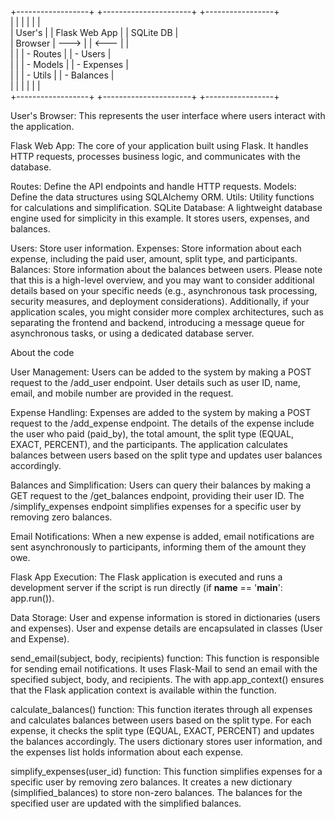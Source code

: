 +------------------+        +----------------------+         +-----------------+                                                                                                                                              
|                  |        |                      |         |                 |                                                                                                                                              
|   User's         |        |    Flask Web App     |         |    SQLite DB    |                                                                                                                                              
|   Browser        |  --->  |                      |  <---   |                 |                                                                                                                                        
|                  |        |   - Routes           |         |   - Users        |                                                                                                                                          
|                  |        |   - Models           |         |   - Expenses     |                                                                                                                                     
|                  |        |   - Utils            |         |   - Balances     |                                                                                                                                         
|                  |        |                      |         |                 |                                                                                                                                           
+------------------+        +----------------------+         +-----------------+    

User's Browser: This represents the user interface where users interact with the application.

Flask Web App: The core of your application built using Flask. It handles HTTP requests, processes business logic, and communicates with the database.

Routes: Define the API endpoints and handle HTTP requests.
Models: Define the data structures using SQLAlchemy ORM.
Utils: Utility functions for calculations and simplification.
SQLite Database: A lightweight database engine used for simplicity in this example. It stores users, expenses, and balances.

Users: Store user information.
Expenses: Store information about each expense, including the paid user, amount, split type, and participants.
Balances: Store information about the balances between users.
Please note that this is a high-level overview, and you may want to consider additional details based on your specific needs (e.g., asynchronous task processing, security measures, and deployment considerations). Additionally, if your application scales, you might consider more complex architectures, such as separating the frontend and backend, introducing a message queue for asynchronous tasks, or using a dedicated database server.



About the code

User Management:
Users can be added to the system by making a POST request to the /add_user endpoint. User details such as user ID, name, email, and mobile number are provided in the request.

Expense Handling:
Expenses are added to the system by making a POST request to the /add_expense endpoint. The details of the expense include the user who paid (paid_by), the total amount, the split type (EQUAL, EXACT, PERCENT), and the participants.
The application calculates balances between users based on the split type and updates user balances accordingly.

Balances and Simplification:
Users can query their balances by making a GET request to the /get_balances endpoint, providing their user ID.
The /simplify_expenses endpoint simplifies expenses for a specific user by removing zero balances.

Email Notifications:
When a new expense is added, email notifications are sent asynchronously to participants, informing them of the amount they owe.

Flask App Execution:
The Flask application is executed and runs a development server if the script is run directly (if __name__ == '__main__': app.run()).

Data Storage:
User and expense information is stored in dictionaries (users and expenses). User and expense details are encapsulated in classes (User and Expense).


send_email(subject, body, recipients) function:
This function is responsible for sending email notifications.
It uses Flask-Mail to send an email with the specified subject, body, and recipients.
The with app.app_context() ensures that the Flask application context is available within the function.

calculate_balances() function:
This function iterates through all expenses and calculates balances between users based on the split type.
For each expense, it checks the split type (EQUAL, EXACT, PERCENT) and updates the balances accordingly.
The users dictionary stores user information, and the expenses list holds information about each expense.

simplify_expenses(user_id) function:
This function simplifies expenses for a specific user by removing zero balances.
It creates a new dictionary (simplified_balances) to store non-zero balances.
The balances for the specified user are updated with the simplified balances.

